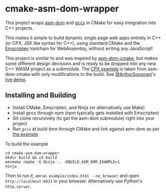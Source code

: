 # cmake-asm-dom-wrapper

This project wraps [asm-dom](https://github.com/mbasso/asm-dom) and [gccx](https://github.com/mbasso/gccx) in CMake for easy integration into C++ projects.

This makes it simple to build dynamic single page web apps entirely in C++ (or CPX, JSX like syntax for C++), using standard CMake and the [Emscripten](https://emscripten.org/) toolchain for WebAssembly, without writing any JavaScript!

This project is similar to and was inspired by [asm-dom-cmake](https://github.com/ArthurSonzogni/asm-dom-cmake), but makes some different design decisions and is ready to be dropped into any new C++ WASM project as a submodule.
The [CPX example](example/) is taken from asm-dom-cmake with only modifications to the build. See [@ArthurSonzogni](https://github.com/ArthurSonzogni)'s [live demo](http://arthursonzogni.github.io/asm-dom-cmake/).



## Installing and Building
* Install CMake, Emscripten, and Ninja (or alternatively use Make) 
* Install gccx through npm (npm typically gets installed with Emscripten)
* Git clone recursively (to get the asm-dom submodule) right into your project
* Run `gccx` at build time through CMake and link against asm-dom as per [the example](example/CMakeLists.txt)

To build the example
```
cd cmake-asm-dom-wrapper
mkdir build && cd build
emcmake cmake -G Ninja .. -DBUILD_ASM_DOM_EXAMPLE=1
ninja
```
Then to run it, `emrun example/index.html --no_browser` and open `http://localhost:6931` in your browser. Alternatively use Python's `http.server`.
